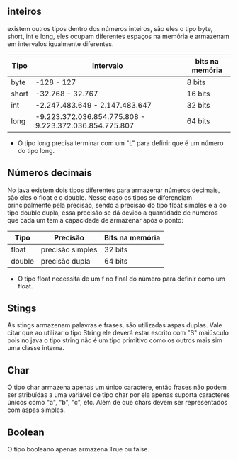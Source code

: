 ## inteiros
existem outros tipos dentro dos números inteiros, são eles o tipo byte, short, int e long, eles ocupam diferentes espaços na memória e armazenam em intervalos igualmente diferentes.

| Tipo  | Intervalo                                              | bits na memória |
| ----- | ------------------------------------------------------ | --------------- |
| byte  | -128 - 127                                             | 8 bits          |
| short | -32.768 - 32.767                                       | 16 bits         |
| int   | -2.247.483.649 - 2.147.483.647                         | 32 bits         |
| long  | -9.223.372.036.854.775.808 - 9.223.372.036.854.775.807 | 64 bits         |
- O tipo long precisa terminar com um "L" para definir que é um número do tipo long.

## Números decimais
No java existem dois tipos diferentes para armazenar números decimais, são eles o float e o double. Nesse caso os tipos se diferenciam principalmente pela precisão, sendo a precisão do tipo float simples e a do tipo double dupla, essa precisão se dá devido a quantidade de números que cada um tem a capacidade de armazenar após o ponto:

| Tipo   | Precisão         | Bits na memória |
| ------ | ---------------- | --------------- |
| float  | precisão simples | 32 bits         |
| double | precisão dupla   | 64 bits         |
- O tipo float necessita de um f no final do número para definir como um float.

## Stings
As stings armazenam palavras e frases, são utilizadas aspas duplas. Vale citar que ao utilizar o tipo String ele deverá estar escrito com "S" maiúsculo pois no java o tipo string não é um tipo primitivo como os outros mais sim uma classe interna.

## Char
O tipo char armazena apenas um único caractere, então frases não podem ser atribuídas a uma variável de tipo char por ela apenas suporta caracteres únicos como "a", "b", "c", etc.
Além de que chars devem ser representados com aspas simples.

## Boolean
O tipo booleano apenas armazena True ou false.